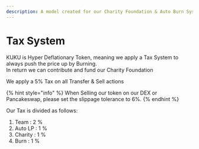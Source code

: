 ```yaml
---
description: A model created for our Charity Foundation & Auto Burn System
---
```


# Tax System

KUKU is Hyper Deflationary Token, meaning we apply a Tax System to always push the price up by Burning.\
In return we can contribute and fund our Charity Foundation

We apply a 5% Tax on all Transfer & Sell actions

{% hint style="info" %}
When Selling our token on our DEX or Pancakeswap, please set the slippage tolerance to 6%.
{% endhint %}

Our Tax is divided as follows:

1. Team       :    2 %
2. Auto LP  :    1 %
3. Charity   :    1 %
4. Burn       :     1 %

